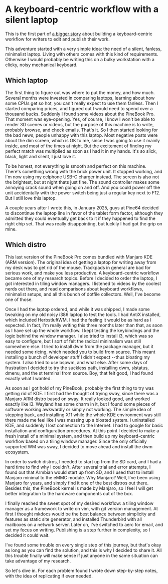 # A keyboard-centric workflow with a silent laptop

This is the first part of [a bigger story](README.md) about building a keyboard-centric workflow for writers to edit and publish their work.
 
This adventure started with a very simple idea: the need of a silent, fanless, minimalist laptop. Living with others comes with this kind of requirements. Otherwise I would probably be writing this on a bulky workstation with a clicky, noisy mechanical keyboard.

## Which laptop 

The first thing to figure out was where to put the money, and how much. Several months were invested in comparing laptops, learning about how some CPUs get so hot, you can't really expect to use them fanless. Then I started comparing prices, and figured out I would need to spend over a thousand bucks. Suddenly I found some videos about the PineBook Pro. That moment was eye-opening. Yes, of course, I know I won't be able to render 3D scenes or videos, but the purpose of this machine is to write, probably browse, and check emails. That's it. So I then started looking for the bad news, people unhappy with this laptop. Most negative posts were about the dim screen, which is OK to me, since I was going to use it mainly inside, and most of the times at night. But the excitement of finding my perfect match was multiplied as soon as I had it in my hands. It's so slick, black, light and silent, I just love it.

To be honest, not everything is smooth and perfect on this machine. There's something wrong with the brick power unit. It stopped working, and I'm now using my celphone USB-C charger instead. The screen is also not the brightest, but at night thats just fine. The sound controller makes some annoying crack sound when going on and off. And you could power off the unit accidentally with the power switch being just a regular key next to F12. But I still love this laptop. 

A couple years after I wrote this, in January 2025, guys at Pine64 decided to discontinue the laptop line in favor of the tablet form factor, although they admitted they could eventually get back to it if they happened to find the right chip set. That was really disappointing, but luckily I had got the grip on mine.

## Which distro

This last version of the PineBook Pro comes bundled with Manjaro KDE (ARM version). The original idea of getting a laptop for writing away from my desk was to get rid of the mouse. Trackpads in general are bad for serious work, and make you less productive. A keyboard-centric workflow became one of my research topics. Before I decided to order the laptop, I got interested in tiling window managers. I listened to videos by the coolest nerds out there, and read comparisons about keyboard workflows, minimalist setups, and all this bunch of dotfile collectors. Well, I've become one of those.

Once I had the laptop ordered, and while it was shipped, I made some tweaking on my old noisy i386 laptop to test the tools. I had AntiX installed, which included HerbstluftWM. I had the feeling it would be as hard as I expected. In fact, I'm really writing this three months later than that, as soon as I have set up the whole workflow. I kept testing the keybindings and the logic behind the window manager. I also tried to install i3, which was so easy to configure, but I sort of felt the radical minimalism was still somewhere else. I tried to install dwm from the package manager, but it needed some ricing, which needed you to build from source. This meant installing a bunch of developer stuff I didn't expect --thus bloating my system. I also tried to use bspwm, and what else. After some days of frustration I decided to try the suckless path, installing dwm, slstatus, dmenu, and the st terminal from source. Boy, that felt good, I had found exactly what I wanted.

As soon as I got hold of my PineBook, probably the first thing to try was getting rid of KDE. I first had the thought of trying sway, since there was a Manjaro ARM distro based on sway. It really looked good, and worked exactly like i3. Wayland has some charm in it, but I found some pieces of software working awkwardly or simply not working. The simple idea of stepping back, and installing X11 while the whole KDE environment was still there made me feel like I was messing up a bloated system. I uninstalled KDE, and suddenly I lost connection to the Internet. I had to google for basic installation and configuration procedures. At this point I decided to make a fresh install of a minimal system, and then build up my keyboard-centric workflow based on a tiling window manager. Since the only officially supported WM was sway, I decided to move ahead and install the dwm ecosystem.

In order to switch distros, I needed to start up from the SD card, and I had a hard time to find why I couldn't. After several trial and error attempts, I found out that Armbian would start up from SD, and I used that to install Manjaro minimal to the eMMC module. Why Manjaro? Well, I've been using Manjaro for years, and simply find it one of the best distros out there. Besides this, the PineBook kernel is made by Manjaro, so I feel I will get better integration to the hardware components out of the box.

I finally reached the sweet spot of my desired workflow: a tiling window manager as a framework to write on vim, with git version management. At first I thought mkdocs would be the best balance between simplicity and features as static site generator, and installed Thunderbird with all mailboxes on a network server. Later on, I've switched to aerc for email, and set my focus on writing. Publishing is a step further in complexity, so I decided it could wait. 

I've found some trouble on every single step of this journey, but that's okay as long as you can find the solution, and this is why I decided to share it. All this trouble finally will make sense if just anyone in the same situation can take advantage of my research.

So let's dive in. For each problem found I wrote down step-by-step notes, with the idea of replicating if ever needed.
 
